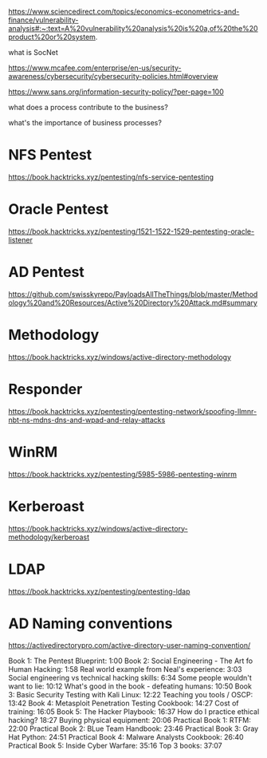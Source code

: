 https://www.sciencedirect.com/topics/economics-econometrics-and-finance/vulnerability-analysis#:~:text=A%20vulnerability%20analysis%20is%20a,of%20the%20product%20or%20system.



what is SocNet


https://www.mcafee.com/enterprise/en-us/security-awareness/cybersecurity/cybersecurity-policies.html#overview

https://www.sans.org/information-security-policy/?per-page=100

what does a process contribute to the business?

what's the importance of business processes?

# NFS Pentest
https://book.hacktricks.xyz/pentesting/nfs-service-pentesting

# Oracle Pentest
https://book.hacktricks.xyz/pentesting/1521-1522-1529-pentesting-oracle-listener

# AD Pentest
https://github.com/swisskyrepo/PayloadsAllTheThings/blob/master/Methodology%20and%20Resources/Active%20Directory%20Attack.md#summary

# Methodology
https://book.hacktricks.xyz/windows/active-directory-methodology

# Responder
https://book.hacktricks.xyz/pentesting/pentesting-network/spoofing-llmnr-nbt-ns-mdns-dns-and-wpad-and-relay-attacks

# WinRM
https://book.hacktricks.xyz/pentesting/5985-5986-pentesting-winrm

# Kerberoast
https://book.hacktricks.xyz/windows/active-directory-methodology/kerberoast

# LDAP
https://book.hacktricks.xyz/pentesting/pentesting-ldap

# AD Naming conventions
https://activedirectorypro.com/active-directory-user-naming-convention/

Book 1: The Pentest Blueprint: 1:00
Book 2: Social Engineering - The Art fo Human Hacking: 1:58
Real world example from Neal's experience: 3:03
Social engineering vs technical hacking skills: 6:34
Some people wouldn't want to lie: 10:12
What's good in the book - defeating humans: 10:50
Book 3: Basic Security Testing with Kali Linux: 12:22
Teaching you tools / OSCP: 13:42
Book 4: Metasploit Penetration Testing Cookbook: 14:27
Cost of training: 16:05
Book 5: The Hacker Playbook: 16:37
How do I practice ethical hacking? 18:27
Buying physical equipment: 20:06
Practical Book 1: RTFM: 22:00
Practical Book 2: BLue Team Handbook: 23:46
Practical Book 3: Gray Hat Python: 24:51
Practical Book 4: Malware Analysts Cookbook: 26:40
Practical Book 5: Inside Cyber Warfare: 35:16
Top 3 books: 37:07 

